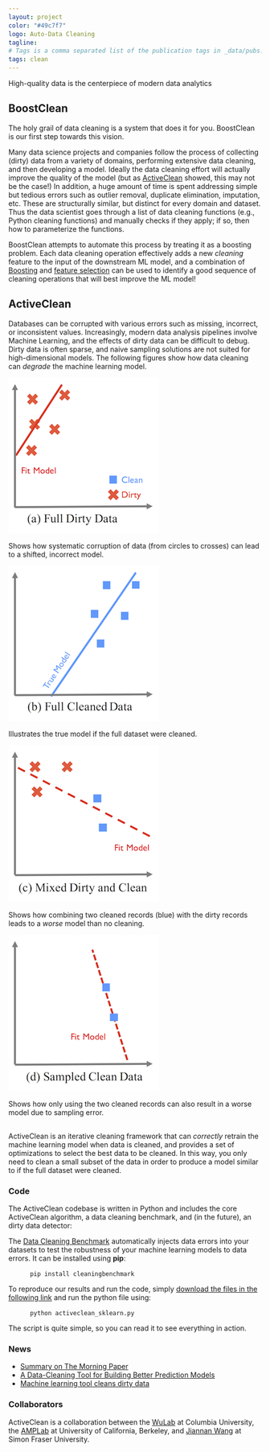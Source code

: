 ```yaml
---
layout: project
color: "#49c7f7"
logo: Auto-Data Cleaning 
tagline: 
# Tags is a comma separated list of the publication tags in _data/pubs.yml
tags: clean
---
```



<div class="callout">
High-quality data is the centerpiece of modern data analytics
</div>

## BoostClean <a name="boostclean"></a>

The holy grail of data cleaning is a system that does it for you.  BoostClean is our first step towards this vision.

Many data science projects and companies follow the process of collecting (dirty) data from a variety of domains, performing extensive data cleaning, and then developing a model.  Ideally the data cleaning effort will actually improve the quality of the model (but as [ActiveClean](#activeclean) showed, this may not be the case!)  In addition, a huge amount of time is spent addressing simple but tedious errors such as  outlier removal, duplicate elimination, imputation, etc.  These are structurally similar, but distinct for every domain and dataset.  Thus the data scientist goes through a list of data cleaning functions (e.g., Python cleaning functions) and manually checks if they apply; if so, then how to parameterize the functions.  

BoostClean attempts to automate this process by treating it as a boosting problem.  Each data cleaning operation effectively adds a new *cleaning* feature to the input of the downstream ML model, and a combination of [Boosting](https://en.m.wikipedia.org/wiki/Boosting_(machine_learning)) and [feature selection](https://en.m.wikipedia.org/wiki/Feature_selection) can be used to identify a good sequence of cleaning operations that will best improve the ML model!

## ActiveClean <a name="activeclean"></a>

Databases can be corrupted with various errors such as missing, incorrect,
or inconsistent values. Increasingly, modern data analysis
pipelines involve Machine Learning, and the effects of dirty data
can be difficult to debug. Dirty data is often sparse, and naive sampling
solutions are not suited for high-dimensional models. 
The following figures show how data cleaning can _degrade_ the machine learning model.  


<div>
  <div class="subfig">
    <img src="./files/images/activeclean/fig1.png"/>
    <p>
      Shows how systematic corruption of data (from circles to crosses) can lead to a shifted, incorrect model.  
    </p>
  </div>
  <div class="subfig">
    <img src="./files/images/activeclean/fig2.png"/>
    <p>
      Illustrates the true model if the full dataset were cleaned.
    </p>
  </div>
  <div class="subfig">
    <img src="./files/images/activeclean/fig3.png"/>
    <p>
      Shows how combining two cleaned records (blue) with the dirty records leads to a <i>worse</i> model than no cleaning.
    </p>
  </div>
  <div class="subfig">
    <img src="./files/images/activeclean/fig4.png"/>
    <p>
      Shows how only using the two cleaned records can also result in a worse model due to sampling error.
    </p>
  </div>
  <div style="clear:both; height: 2px;"></div>
</div>




ActiveClean is an iterative cleaning framework that can *correctly* retrain the machine learning model 
when data is cleaned, and provides a set of optimizations to select the best data to be cleaned.
In this way, you only need to clean a small subset of the data in order to produce a model similar
to if the full dataset were cleaned.


### Code

The ActiveClean codebase is written in Python and includes the core ActiveClean algorithm, a data cleaning
benchmark, and (in the future), an dirty data detector:

The [Data Cleaning Benchmark](https://github.com/sjyk/datacleaning-benchmark) automatically injects data errors into your datasets to test the robustness
of your machine learning models to data errors.  It can be installed using **pip**:

          pip install cleaningbenchmark


To reproduce our results and run the code, simply [download the files in the following link](https://www.dropbox.com/sh/r2vv252m5lnqpmm/AAAMj0WRaZX9EKH_8dLOHQpIa?dl=0) and run the python file using:

          python activeclean_sklearn.py 

The script is quite simple, so you can read it to see everything in action.

### News

* [Summary on The Morning Paper](https://blog.acolyer.org/2017/10/04/activeclean-interactive-data-cleaning-for-statistical-modeling/)
* [A Data-Cleaning Tool for Building Better Prediction Models](http://datascience.columbia.edu/data-cleaning-tool-building-better-prediction-models)
* [Machine learning tool cleans dirty data](https://gcn.com/articles/2016/10/19/activeclean-big-data.aspx)

### Collaborators

ActiveClean is a collaboration between the [WuLab](http://eugenewu.net/lab.html) at Columbia University, the [AMPLab](https://amplab.cs.berkeley.edu) at University of California, Berkeley, and [Jiannan Wang](https://www.sfu.ca/computing/people/faculty/jiannanwang.html) at Simon Fraser University.


